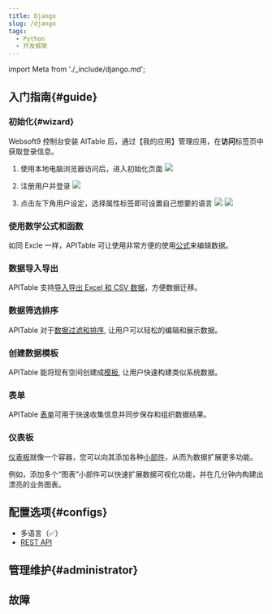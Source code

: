 ```yaml
---
title: Django
slug: /django
tags:
  - Python
  - 开发框架
---
```


import Meta from './_include/django.md';

<Meta name="meta" />

## 入门指南{#guide}

### 初始化{#wizard}

Websoft9 控制台安装 AITable 后，通过【我的应用】管理应用，在**访问**标签页中获取登录信息。  

1. 使用本地电脑浏览器访问后，进入初始化页面
   ![](https://libs.websoft9.com/Websoft9/DocsPicture/en/apitable/apitable-init-websoft9.png)

2. 注册用户并登录
   ![](https://libs.websoft9.com/Websoft9/DocsPicture/en/apitable/apitable-main-websoft9.png)

3. 点击左下角用户设定，选择属性标签即可设置自己想要的语言
   ![](https://libs.websoft9.com/Websoft9/DocsPicture/en/apitable/apitable-user-websoft9.png)
   ![](https://libs.websoft9.com/Websoft9/DocsPicture/en/apitable/apitable-preference-websoft9.png)

### 使用数学公式和函数

如同 Excle 一样，APITable  可让使用非常方便的使用[公式](https://help.apitable.com/docs/guide/tutorial-getting-started-with-formulas)来编辑数据。

### 数据导入导出

APITable 支持[导入导出 Excel 和 CSV 数据](https://help.apitable.com/docs/guide/manual-import-export)，方便数据迁移。

### 数据筛选排序

APITable 对于[数据过滤和排序](https://help.apitable.com/docs/guide/custom-view), 让用户可以轻松的编辑和展示数据。

### 创建数据模板

APITable 能将现有空间创建成[模板](https://help.apitable.com/docs/guide/faq-how-create-template), 让用户快速构建类似系统数据。

### 表单

APITable [表单](https://help.apitable.com/docs/guide/magic-form)可用于快速收集信息并同步保存和组织数据结果。

### 仪表板

[仪表板](https://help.apitable.com/docs/guide/intro-dashboard/)就像一个容器，您可以向其添加各种[小部件](https://help.apitable.com/docs/guide/intro-widget)，从而为数据扩展更多功能。  

例如，添加多个“图表”小部件可以快速扩展数据可视化功能，并在几分钟内构建出漂亮的业务图表。

## 配置选项{#configs}

- 多语言（✅）
- [REST API](https://developers.apitable.com/api/reference/)

## 管理维护{#administrator}

## 故障